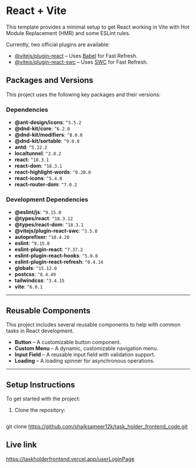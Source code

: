 # React + Vite

This template provides a minimal setup to get React working in Vite with Hot Module Replacement (HMR) and some ESLint rules.

Currently, two official plugins are available:

- [@vitejs/plugin-react](https://github.com/vitejs/vite-plugin-react/blob/main/packages/plugin-react/README.md) – Uses [Babel](https://babeljs.io/) for Fast Refresh.
- [@vitejs/plugin-react-swc](https://github.com/vitejs/vite-plugin-react-swc) – Uses [SWC](https://swc.rs/) for Fast Refresh.

## Packages and Versions

This project uses the following key packages and their versions:

### Dependencies

- **@ant-design/icons**: `^5.5.2`
- **@dnd-kit/core**: `^6.2.0`
- **@dnd-kit/modifiers**: `^8.0.0`
- **@dnd-kit/sortable**: `^9.0.0`
- **antd**: `^5.22.2`
- **localtunnel**: `^2.0.2`
- **react**: `^18.3.1`
- **react-dom**: `^18.3.1`
- **react-highlight-words**: `^0.20.0`
- **react-icons**: `^5.4.0`
- **react-router-dom**: `^7.0.2`

### Development Dependencies

- **@eslint/js**: `^9.15.0`
- **@types/react**: `^18.3.12`
- **@types/react-dom**: `^18.3.1`
- **@vitejs/plugin-react-swc**: `^3.5.0`
- **autoprefixer**: `^10.4.20`
- **eslint**: `^9.15.0`
- **eslint-plugin-react**: `^7.37.2`
- **eslint-plugin-react-hooks**: `^5.0.0`
- **eslint-plugin-react-refresh**: `^0.4.14`
- **globals**: `^15.12.0`
- **postcss**: `^8.4.49`
- **tailwindcss**: `^3.4.15`
- **vite**: `^6.0.1`

---

## Reusable Components

This project includes several reusable components to help with common tasks in React development.

- **Button** – A customizable button component.
- **Custom Menu** – A dynamic, customizable navigation menu.
- **Input Field** – A reusable input field with validation support.
- **Loading** – A loading spinner for asynchronous operations.
---



## Setup Instructions

To get started with the project:

1. Clone the repository:
   ```bash
  git clone https://github.com/shaiksameer12k/task_holder_frontend_code.git

## Live link 
https://taskholderfrontend.vercel.app/userLoginPage
